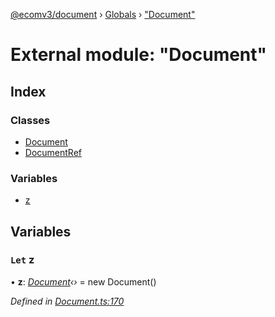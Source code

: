[@ecomv3/document](../README.md) › [Globals](../globals.md) › ["Document"](_document_.md)

# External module: "Document"

## Index

### Classes

* [Document](../classes/_document_.document.md)
* [DocumentRef](../classes/_document_.documentref.md)

### Variables

* [z](_document_.md#let-z)

## Variables

### `Let` z

• **z**: *[Document](../classes/_document_.document.md)‹›* =  new Document()

*Defined in [Document.ts:170](https://github.com/davidtai/ecom3/blob/bf442b9/packages/document/src/Document.ts#L170)*
